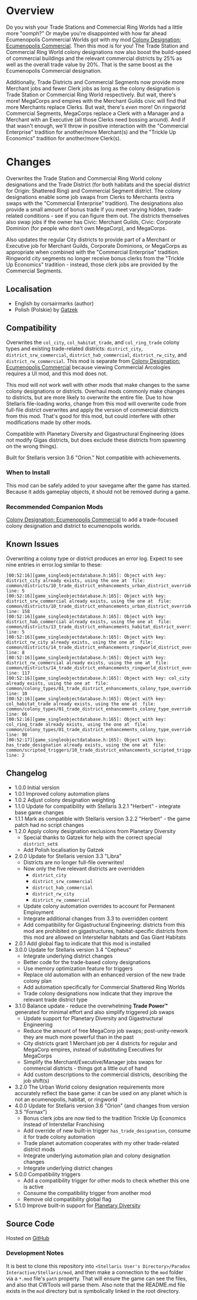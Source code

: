 # Overview

Do you wish your Trade Stations and Commercial Ring Worlds had a little more "oomph?"  Or maybe you're disappointed with how far ahead Ecumenopolis Commercial Worlds got with my mod [Colony Designation: Ecumenopolis Commercial](https://steamcommunity.com/sharedfiles/filedetails/?id=2597129991).  Then this mod is for you!  The Trade Station and Commercial Ring World colony designations now also boost the build-speed of commercial buildings and the relevant commercial districts by 25% as well as the overall trade value by 20%.  That is the same boost as the Ecumenopolis Commercial designation.

Additionally, Trade Districts and Commercial Segments now provide more Merchant jobs and fewer Clerk jobs as long as the colony designation is Trade Station or Commercial Ring World respectively.  But wait, there's more!  MegaCorps and empires with the Merchant Guilds civic will find that more Merchants replace Clerks.  But wait, there's _even_ more!  On ringworld Commercial Segments, MegaCorps replace a Clerk with a Manager and a Merchant with an Executive (all those Clerks need bossing around).  And if that wasn't enough, we'll throw in positive interaction with the "Commercial Enterprise" tradition for another/more Merchant(s) and the "Trickle Up Economics" tradition for another/more Clerk(s).

# Changes

Overwrites the Trade Station and Commercial Ring World colony designations and the Trade District (for both habitats and the special district for Origin: Shattered Ring) and Commercial Segment district.  The colony designations enable some job swaps from Clerks to Merchants (extra swaps with the "Commercial Enterprise" tradition).  The designations also provide a small amount of bonus trade if you meet varying hidden, trade-related conditions - see if you can figure them out.  The districts themselves also swap jobs if the owner has Civic: Merchant Guilds, Civic: Corporate Dominion (for people who don't own MegaCorp), and MegaCorps.

Also updates the regular City districts to provide part of a Merchant or Executive job for Merchant Guilds, Corporate Dominions, or MegaCorps as appropriate when combined with the "Commercial Enterprise" tradition.  Ringworld city segments no longer receive bonus clerks from the "Trickle Up Economics" tradition - instead, those clerk jobs are provided by the Commercial Segments.

## Localisation

* English by corsairmarks (author)
* Polish (Polskie) by [Gatzek](https://steamcommunity.com/profiles/76561198440146604)

## Compatibility

Overwrites the `col_city`, `col_habitat_trade`, and `col_ring_trade` colony types and existing trade-related districts: `district_city`, `district_srw_commercial`, `district_hab_commercial`, `district_rw_city`, and `district_rw_commercial`.  This mod is separate from [Colony Designation: Ecumenopolis Commercial](https://steamcommunity.com/sharedfiles/filedetails/?id=2597129991) because viewing Commercial Arcologies requires a UI mod, and this mod does not.

This mod will not work well with other mods that make changes to the same colony designations or districts.  Overhaul mods commonly make changes to districts, but are more likely to overwrite the entire file.  Due to how Stellaris file-loading works, change from this mod will overwrite code from full-file district overwrites and apply the version of commercial districts from this mod.  That's good for this mod, but could interfere with other modifications made by other mods.

Compatible with Planetary Diversity and Gigastructural Engineering (does not modify Gigas districts, but does exclude these districts from spawning on the wrong things).

Built for Stellaris version 3.6 "Orion."  Not compatible with achievements.

### When to Install

This mod can be safely added to your savegame after the game has started.  Because it adds gameplay objects, it should not be removed during a game.

### Recommended Companion Mods

[Colony Designation: Ecumenopolis Commercial](https://steamcommunity.com/sharedfiles/filedetails/?id=2597129991) to add a trade-focused colony designation and district to ecumenopolis worlds.

## Known Issues

Overwriting a colony type or district produces an error log.  Expect to see nine entries in error.log similar to these:

```
[00:52:16][game_singleobjectdatabase.h:165]: Object with key: district_city already exists, using the one at  file: common/districts/10_trade_district_enhancements_urban_district_overrides.txt line: 5
[00:52:16][game_singleobjectdatabase.h:165]: Object with key: district_srw_commercial already exists, using the one at  file: common/districts/10_trade_district_enhancements_urban_district_overrides.txt line: 158
[00:52:16][game_singleobjectdatabase.h:165]: Object with key: district_hab_commercial already exists, using the one at  file: common/districts/13_trade_district_enhancements_habitat_district_overrides.txt line: 5
[00:52:16][game_singleobjectdatabase.h:165]: Object with key: district_rw_city already exists, using the one at  file: common/districts/14_trade_district_enhancements_ringworld_district_overrides.txt line: 8
[00:52:16][game_singleobjectdatabase.h:165]: Object with key: district_rw_commercial already exists, using the one at  file: common/districts/14_trade_district_enhancements_ringworld_district_overrides.txt line: 117
[00:52:16][game_singleobjectdatabase.h:165]: Object with key: col_city already exists, using the one at  file: common/colony_types/01_trade_district_enhancements_colony_type_overrides.txt line: 10
[00:52:16][game_singleobjectdatabase.h:165]: Object with key: col_habitat_trade already exists, using the one at  file: common/colony_types/01_trade_district_enhancements_colony_type_overrides.txt line: 66
[00:52:16][game_singleobjectdatabase.h:165]: Object with key: col_ring_trade already exists, using the one at  file: common/colony_types/01_trade_district_enhancements_colony_type_overrides.txt line: 98
[00:52:17][game_singleobjectdatabase.h:165]: Object with key: has_trade_designation already exists, using the one at  file: common/scripted_triggers/10_trade_district_enhancements_scripted_triggers_ai_overrides.txt line: 2
```

## Changelog

* 1.0.0 Initial version
* 1.0.1 Improved colony automation plans
* 1.0.2 Adjust colony designation weighting
* 1.1.0 Update for compatibility with Stellaris 3.2.1 "Herbert" - integrate base game changes
* 1.1.1 Mark as compatible with Stellaris version 3.2.2 "Herbert" - the game patch had no script changes
* 1.2.0 Apply colony designation exclusions from Planetary Diversity
    * Special thanks to Gatzek for help with the correct special `district_set`s
    * Add Polish localisation by Gatzek
* 2.0.0 Update for Stellaris version 3.3 "Libra"
    * Districts are no longer full-file overwrites!
    * Now only the five relevant districts are overridden
        * `district_city`
        * `district_srw_commercial`
        * `district_hab_commercial`
        * `district_rw_city`
        * `district_rw_commercial`
    * Update colony automation overrides to account for Permanent Employment
    * Integrate additional changes from 3.3 to overridden content
    * Add compatibility for Gigastructural Engineering: districts from this mod are prohibited on gigastructures, habitat-specific districts from this mod are allowed on Interstellar habitats and Gas Giant Habitats
* 2.0.1 Add global flag to indicate that this mod is installed
* 3.0.0 Update for Stellaris version 3.4 "Cepheus"
    * Integrate underlying district changes
    * Better code for the trade-based colony designations
    * Use memory optimization feature for triggers
    * Replace old automation with an enhanced version of the new trade colony plan
    * Add automation specifically for Commercial Shattered Ring Worlds
    * Trade colony designations now indicate that they improve the relevant trade district type
* 3.1.0 Balance update - reduce the overwhelming **Trade Power™** generated for minimal effort and also simplify triggered job swaps
    * Update support for Planetary Diversity and Gigastructural Engineering
    * Reduce the amount of free MegaCorp job swaps; post-unity-rework they are much more powerful than in the past
    * City districts grant 1 Merchant job per 4 districts for regular and MegaCorp empires, instead of substituting Executives for MegaCorps
    * Simplify the Merchant/Executive/Manager jobs swaps for commercial districts - things got a little out of hand
    * Add custom descriptions to the commercial districts, describing the job shift(s)
* 3.2.0 The Urban World colony designation requirements more accurately reflect the base game: it can be used on any planet which is not an ecumenopolis, habitat, or ringworld
* 4.0.0 Update for Stellaris version 3.6 "Orion" (and changes from version 3.5 "Fornax")
    * Bonus clerk jobs are now tied to the tradition Trickle Up Economics instead of Interstellar Franchising
    * Add override of new built-in trigger `has_trade_designation`, consume it for trade colony automation
    * Trade planet automation cooperates with my other trade-related district mods
    * Integrate underlying automation plan and colony designation changes
    * Integrate underlying district changes
* 5.0.0 Compatibility triggers
    * Add a compatibility trigger for other mods to check whether this one is active
    * Consume the compatibility trigger from another mod
    * Remove old compatibility global flag
* 5.1.0 Improve built-in support for [Planetary Diversity](https://steamcommunity.com/sharedfiles/filedetails/?id=819148835)

## Source Code

Hosted on [GitHub](https://github.com/corsairmarks/trade_district_enhancements)

### Development Notes

It is best to clone this repository into `<Stellaris User's Directory>/Paradox Interactive/Stellaris/mod`, and then make a connection to the `mod` folder via a `*.mod` file's `path` property.  That will ensure the game can see the files, and also that CWTools will parse them.  Also note that the README.md file exists in the `mod` directory but is symbolically linked in the root directory.